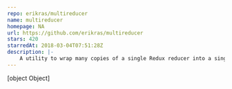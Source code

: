```yaml
---
repo: erikras/multireducer
name: multireducer
homepage: NA
url: https://github.com/erikras/multireducer
stars: 420
starredAt: 2018-03-04T07:51:28Z
description: |-
    A utility to wrap many copies of a single Redux reducer into a single key-based reducer.
---
```


[object Object]

